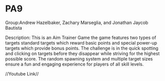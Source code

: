 # PA9
Group:Andrew Hazelbaker, Zachary Marseglia, and Jonathan Jaycob Bautista

Description: This is an Aim Trainer Game the game features two types of targets standard targets which reward basic points and special power-up targets which provide bonus points. The challenge is in the quick spotting and clicking on targets before they disappear while striving for the highest possible score. The random spawning system and multiple target sizes ensure a fun and engaging experience for players of all skill levels.

//Youtube Link//
